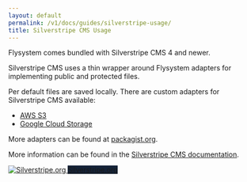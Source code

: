 ```yaml
---
layout: default
permalink: /v1/docs/guides/silverstripe-usage/
title: Silverstripe CMS Usage
---
```

Flysystem comes bundled with Silverstripe CMS 4 and newer.

Silverstripe CMS uses a thin wrapper around Flysystem adapters for implementing public and protected files.

Per default files are saved locally. There are custom adapters for Silverstripe CMS available:

* <a href="https://github.com/silverstripe/silverstripe-s3">AWS S3</a>
* <a href="https://github.com/obj63mc/silverstripe-google-cloud-storage">Google Cloud Storage</a>

More adapters can be found at <a href="https://packagist.org/packages/cloudinary/cloudinary_php?query=flysystem&type=silverstripe-vendormodule">packagist.org</a>.

More information can be found in the <a href="https://docs.silverstripe.org/en/4/developer_guides/files/file_storage/">Silverstripe CMS documentation</a>.

<div class="flex my-6">
    <a target="_blank" href="https://silverstripe.org" class="flex-no-grow w-1/3 bg-white rounded shadow-md mr-4 overflow-hidden">
        <img src="/img/silverstripe-logo-only-light-web.png" class="w-full" alt="Silverstripe.org   "/>
        <span style="background-color: #142237" class="text-center text-xl hidden sm:block py-4 text-white">Silverstripe.org</span>
    </a>
</div>
